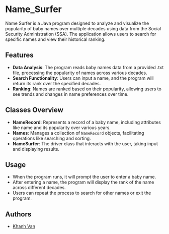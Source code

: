 # Name_Surfer

Name Surfer is a Java program designed to analyze and visualize the popularity of baby names over multiple decades using data from the Social Security Administration (SSA). The application allows users to search for specific names and view their historical ranking.

## Features
- **Data Analysis**: The program reads baby names data from a provided .txt file, processing the popularity of names across various decades.
- **Search Functionality**: Users can input a name, and the program will return its rank over the specified decades.
- **Ranking**: Names are ranked based on their popularity, allowing users to see trends and changes in name preferences over time.

## Classes Overview

- **NameRecord**: Represents a record of a baby name, including attributes like name and its popularity over various years.
- **Names**: Manages a collection of `NameRecord` objects, facilitating operations like searching and sorting.
- **NameSurfer**: The driver class that interacts with the user, taking input and displaying results.

## Usage 
- When the program runs, it will prompt the user to enter a baby name.
- After entering a name, the program will display the rank of the name across different decades.
- Users can repeat the process to search for other names or exit the program.

## Authors
- [Khanh Van](https://www.github.com/kvan278)
